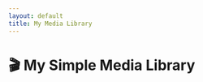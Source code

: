 ```yaml
---
layout: default
title: My Media Library
---
```


<style>
.media-grid {
  display: flex;
  flex-wrap: wrap;
  gap: 15px;
}
.media-card {
  width: 180px;
  border: 1px solid #ccc;
  background: #fff;
  padding: 10px;
  cursor: pointer;
  text-align: center;
}
.media-card img {
  width: 100%;
  height: auto;
}
.modal {
  position: fixed;
  top: 0; left: 0;
  width: 100%; height: 100%;
  background: rgba(0,0,0,0.7);
  display: flex;
  justify-content: center;
  align-items: center;
  z-index: 1000;
}
.modal.hidden { display: none; }
.modal-content {
  background: #fff;
  padding: 20px;
  width: 90%;
  max-width: 700px;
  max-height: 90vh;
  overflow: auto;
  position: relative;
}
.modal-content textarea {
  width: 100%;
  height: 60px;
}
.modal-content select {
  width: 100%;
  margin-top: 10px;
}
#close-modal {
  position: absolute;
  top: 5px; right: 10px;
  font-size: 20px;
  cursor: pointer;
}
</style>

# 🎬 My Simple Media Library

<div class="media-grid" id="media-grid"></div>

<div id="media-modal" class="modal hidden">
  <div class="modal-content">
    <span id="close-modal">❌</span>
    <h2 id="modal-title"></h2>
    <div id="media-player" style="margin-bottom: 10px;"></div>
    <textarea id="note-input" placeholder="Write a quick note..."></textarea>
    <select id="rating-input">
      <option value="">☆ Rate this</option>
      <option value="1">★☆☆☆☆</option>
      <option value="2">★★☆☆☆</option>
      <option value="3">★★★☆☆</option>
      <option value="4">★★★★☆</option>
      <option value="5">★★★★★</option>
    </select>
    <button id="save-btn" style="margin-top:10px;">💾 Save</button>
  </div>
</div>

<script src="https://unpkg.com/epubjs/dist/epub.min.js"></script>
<script>
const mediaItems = [
  {
    id: "yt1",
    title: "Lo-fi Chill Beats",
    type: "video",
    source: "youtube",
    url: "https://www.youtube.com/embed/jfKfPfyJRdk",
    cover: "https://placehold.co/200x300?text=Lo-Fi"
  },
  {
    id: "ebook1",
    title: "Sample EPUB Book",
    type: "ebook",
    source: "local",
    url: "https://s3.amazonaws.com/moby-dick/OPS/package.opf",  // example EPUB
    cover: "https://placehold.co/200x300?text=Book"
  },
  {
    id: "mp3-1",
    title: "Chill MP3 Track",
    type: "music",
    source: "local",
    url: "https://file-examples.com/storage/fe3fc12ac16dfc8bce70be1/2017/11/file_example_MP3_1MG.mp3",
    cover: "https://placehold.co/200x300?text=MP3"
  }
];

const grid = document.getElementById("media-grid");
const modal = document.getElementById("media-modal");
const modalTitle = document.getElementById("modal-title");
const mediaPlayer = document.getElementById("media-player");
const noteInput = document.getElementById("note-input");
const ratingInput = document.getElementById("rating-input");
const closeModal = document.getElementById("close-modal");
const saveBtn = document.getElementById("save-btn");

mediaItems.forEach(item => {
  const card = document.createElement("div");
  card.className = "media-card";
  card.innerHTML = `
    <img src="${item.cover}" alt="${item.title}" />
    <strong>${item.title}</strong><br/>
    <small>${item.type}</small>
  `;
  card.onclick = () => openModal(item);
  grid.appendChild(card);
});

function openModal(item) {
  modal.classList.remove("hidden");
  modalTitle.textContent = item.title;
  mediaPlayer.innerHTML = "";

  // Load saved notes and rating
  noteInput.value = localStorage.getItem(item.id + "_note") || "";
  ratingInput.value = localStorage.getItem(item.id + "_rating") || "";

  if (item.type === "video" || item.source === "youtube") {
    mediaPlayer.innerHTML = `<iframe width="100%" height="315" src="${item.url}" frameborder="0" allowfullscreen></iframe>`;
  } else if (item.type === "music") {
    mediaPlayer.innerHTML = `<audio controls src="${item.url}" style="width:100%;"></audio>`;
  } else if (item.type === "ebook") {
    const container = document.createElement("div");
    container.id = "epub-viewer";
    container.style.height = "400px";
    mediaPlayer.appendChild(container);
    const book = ePub(item.url);
    book.renderTo("epub-viewer", { width: "100%", height: "100%" });
  }

  saveBtn.onclick = () => {
    localStorage.setItem(item.id + "_note", noteInput.value);
    localStorage.setItem(item.id + "_rating", ratingInput.value);
    alert("Saved!");
  };
}

closeModal.onclick = () => {
  modal.classList.add("hidden");
  mediaPlayer.innerHTML = "";
};
</script>

